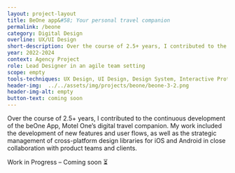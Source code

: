 ```yaml
---
layout: project-layout
title: BeOne app&#58; Your personal travel companion
permalink: /beone
category: Digital Design
overline: UX/UI Design
short-description: Over the course of 2.5+ years, I contributed to the continuous development of the beOne App, Motel One’s digital travel companion. My work included the development of new features and user flows, as well as the strategic management of cross-platform design libraries for iOS and Android in close collaboration with product teams and clients.
year: 2022-2024
context: Agency Project
role: Lead Designer in an agile team setting
scope: empty
tools-techniques: UX Design, UI Design, Design System, Interactive Prototyping, Microanimation
header-img:  ../../assets/img/projects/beone/beone-3-2.png
header-img-alt: empty
button-text: coming soon
---
```




<div class="project-intro"> 
    <p class="body-large"> 
    Over the course of 2.5+ years, I contributed to the continuous development of the beOne App, Motel One’s digital travel companion. My work included the development of new features and user flows, as well as the strategic management of cross-platform design libraries for iOS and Android in close collaboration with product teams and clients.
    </p>
</div>

<div class="project-intro wip-disclaimer"> 
    <p class="body-large"> 
    Work in Progress – Coming soon ⏳
    </p>
</div>

